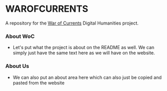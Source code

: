 # WAROFCURRENTS
A repository for the [War of Currents](http://warofcurrents.newtfire.org/) Digital Humanities project.


### About WoC
- Let's put what the project is about on the README as well. We can simply just have the same text here as we will have on the website.


### About Us
- We can also put an about area here which can also just be copied and pasted from the website
